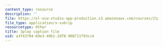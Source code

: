 ```yaml
---
content_type: resource
description: ''
file: https://ol-ocw-studio-app-production.s3.amazonaws.com/courses/21g-101-chinese-i-regular-fall-2014/a3f4370469e340b12df8908711f93cc4_oUIGRmcnUtA.srt
file_type: application/x-subrip
resourcetype: Other
title: 3play caption file
uid: a3f43704-69e3-40b1-2df8-908711f93cc4
---
```


